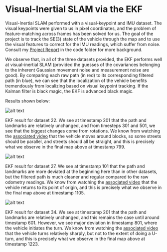 # Visual-Inertial SLAM via the EKF
 Visual-Inertial SLAM performed with a visual-keypoint and IMU dataset. The visual keypoints were given to us in pixel coordinates, and the problem of feature-matching across frames has been solved for us. The goal of the project is to track the SE(3) state of the vehicle through the map and to use the visual features to correct for the IMU readings, which suffer from noise. Consult my [Project Report](https://github.com/roumenguha/Visual-Inertial_SLAM_via_the_EKF/blob/master/code/ECE276A_PR3_Report_Roumen_Guha.pdf) in the code folder for more background. 
 
 We observe that, in all of the three datasets provided, the EKF performs well at visual-inertial SLAM (provided the guesses of the covariances belonging to the inherent Gaussian movement noise and measurement noise are good). By comparing each raw path (in red) to its corresponding filtered path (in blue), we can see that the localization of the vehicle benefits tremendously from localizing based on visual keypoint tracking. If the Kalman filter is black magic, the EKF is advanced black magic.
 
 Results shown below: 
 
![alt text](https://github.com/roumenguha/Visual-Inertial_SLAM_via_the_EKF/blob/master/code/results/0022.gif "Dataset 22")

 EKF result for dataset 22. We see at timestamp 201 that the path and landmarks are relatively unchanged, and from timesteps 301 and 501, we see that the biggest changes come from rotations. We know from watching the [associated video](https://github.com/roumenguha/Visual-Inertial_SLAM_via_the_EKF/blob/master/0022.avi) that the vehicle moves around blocks, so some streets should be parallel, and streets should all be straight, and this is precisely what we observe in the final map above at timestamp 799.

![alt text](https://github.com/roumenguha/Visual-Inertial_SLAM_via_the_EKF/blob/master/code/results/0027.gif "Dataset 27")

 EKF result for dataset 27. We see at timestamp 101 that the path and landmarks are more deviated at the beginning here than in other datasets, but the filtered path is much cleaner and regular compared to the raw odometry readings. We know from watching the [associated video](https://github.com/roumenguha/Visual-Inertial_SLAM_via_the_EKF/blob/master/0027.avi) that the vehicle returns to its point of origin, and this is precisely what we observe in the final map above at timestamp 1105.

![alt text](https://github.com/roumenguha/Visual-Inertial_SLAM_via_the_EKF/blob/master/code/results/0034.gif "Dataset 34")

 EKF result for dataset 34. We see at timestamp 201 that the path and landmarks are relatively unchanged, and this remains the case until around timestamp 601. However, we see major deviation in timestamp 801, where the vehicle initiates the turn. We know from watching the [associated video](https://github.com/roumenguha/Visual-Inertial_SLAM_via_the_EKF/blob/master/0027.avi) that the vehicle turns relatively sharply, but not to the extent of doing a U-turn, and this is precisely what we observe in the final map above at timestamp 1223.
